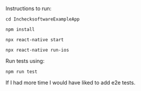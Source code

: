 Instructions to run:

`cd InchecksoftwareExampleApp`

`npm install`

`npx react-native start`

`npx react-native run-ios`

Run tests using:

`npm run test`

If I had more time I would have liked to add e2e tests.

